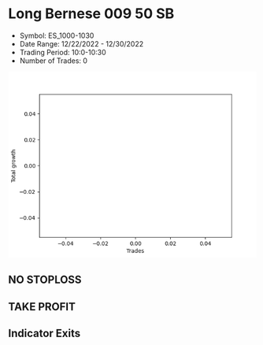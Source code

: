 # Long Bernese 009 50 SB 
- Symbol: ES_1000-1030
- Date Range: 12/22/2022 - 12/30/2022
- Trading Period: 10:0-10:30
- Number of Trades: 0

![Plot](LongBernese00950SBES_1000-1030.png)
## NO STOPLOSS














## TAKE PROFIT











## Indicator Exits

